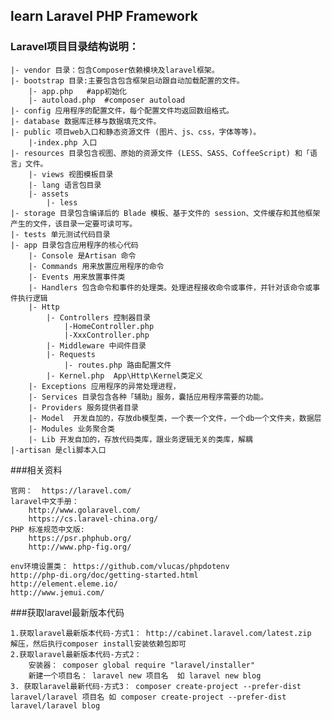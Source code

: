 ## learn Laravel PHP Framework
### Laravel项目目录结构说明：
	|- vendor 目录：包含Composer依赖模块及laravel框架。
	|- bootstrap 目录:主要包含包含框架启动跟自动加载配置的文件。
		|- app.php	 #app初始化
		|- autoload.php  #composer autoload
	|- config 应用程序的配置文件，每个配置文件均返回数组格式。
	|- database 数据库迁移与数据填充文件。
	|- public 项目web入口和静态资源文件 (图片、js、css，字体等等)。
	    |-index.php 入口
	|- resources 目录包含视图、原始的资源文件 (LESS、SASS、CoffeeScript) 和「语言」文件。
		|- views 视图模板目录
		|- lang 语言包目录
		|- assets
			|- less
	|- storage 目录包含编译后的 Blade 模板、基于文件的 session、文件缓存和其他框架产生的文件，该目录一定要可读可写。
	|- tests 单元测试代码目录
	|- app 目录包含应用程序的核心代码
		|- Console 是Artisan 命令
		|- Commands 用来放置应用程序的命令
		|- Events 用来放置事件类
		|- Handlers 包含命令和事件的处理类。处理进程接收命令或事件，并针对该命令或事件执行逻辑
		|- Http
			|- Controllers 控制器目录
			    |-HomeController.php
			    |-XxxController.php
			|- Middleware 中间件目录
			|- Requests
		        |- routes.php 路由配置文件
			|- Kernel.php  App\Http\Kernel类定义
		|- Exceptions 应用程序的异常处理进程，
		|- Services 目录包含各种「辅助」服务，囊括应用程序需要的功能。
		|- Providers 服务提供者目录
		|- Model  开发自加的，存放db模型类，一个表一个文件，一个db一个文件夹，数据层
		|- Modules 业务聚合类
		|- Lib 开发自加的，存放代码类库，跟业务逻辑无关的类库，解耦
    |-artisan 是cli脚本入口


###相关资料
```
官网：  https://laravel.com/
laravel中文手册：
	http://www.golaravel.com/
	https://cs.laravel-china.org/
PHP 标准规范中文版: 
	https://psr.phphub.org/
	http://www.php-fig.org/

env环境设置类： https://github.com/vlucas/phpdotenv
http://php-di.org/doc/getting-started.html
http://element.eleme.io/
http://www.jemui.com/
```


###获取laravel最新版本代码
```
1.获取laravel最新版本代码-方式1： http://cabinet.laravel.com/latest.zip  解压，然后执行composer install安装依赖包即可
2.获取laravel最新版本代码-方式2：
	安装器： composer global require "laravel/installer"
	新建一个项目名： laravel new 项目名  如 laravel new blog
3. 获取laravel最新代码-方式3： composer create-project --prefer-dist laravel/laravel 项目名 如 composer create-project --prefer-dist laravel/laravel blog


```

